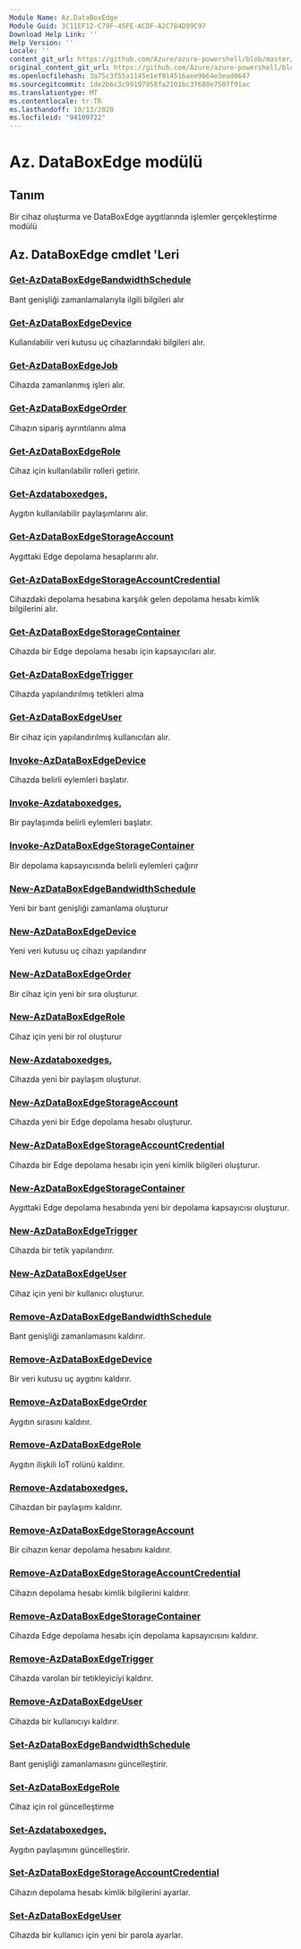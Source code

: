 ```yaml
---
Module Name: Az.DataBoxEdge
Module Guid: 3C11EF12-C79F-45FE-ACDF-A2C784D99C97
Download Help Link: ''
Help Version: ''
Locale: ''
content_git_url: https://github.com/Azure/azure-powershell/blob/master/src/DataBoxEdge/DataBoxEdge/help/Az.DataBoxEdge.md
original_content_git_url: https://github.com/Azure/azure-powershell/blob/master/src/DataBoxEdge/DataBoxEdge/help/Az.DataBoxEdge.md
ms.openlocfilehash: 3a75c3f55a1145e1ef914516aee9b64e3ead0647
ms.sourcegitcommit: 1de2b6c3c99197958fa2101bc37680e7507f91ac
ms.translationtype: MT
ms.contentlocale: tr-TR
ms.lasthandoff: 10/13/2020
ms.locfileid: "94109722"
---
```

# Az. DataBoxEdge modülü
## Tanım
Bir cihaz oluşturma ve DataBoxEdge aygıtlarında işlemler gerçekleştirme modülü

## Az. DataBoxEdge cmdlet 'Leri
### [Get-AzDataBoxEdgeBandwidthSchedule](Get-AzDataBoxEdgeBandwidthSchedule.md)
Bant genişliği zamanlamalarıyla ilgili bilgileri alır

### [Get-AzDataBoxEdgeDevice](Get-AzDataBoxEdgeDevice.md)
Kullanılabilir veri kutusu uç cihazlarındaki bilgileri alır.

### [Get-AzDataBoxEdgeJob](Get-AzDataBoxEdgeJob.md)
Cihazda zamanlanmış işleri alır.

### [Get-AzDataBoxEdgeOrder](Get-AzDataBoxEdgeOrder.md)
Cihazın sipariş ayrıntılarını alma

### [Get-AzDataBoxEdgeRole](Get-AzDataBoxEdgeRole.md)
Cihaz için kullanılabilir rolleri getirir.

### [Get-Azdataboxedges,](Get-AzDataBoxEdgeShare.md)
Aygıtın kullanılabilir paylaşımlarını alır.

### [Get-AzDataBoxEdgeStorageAccount](Get-AzDataBoxEdgeStorageAccount.md)
Aygıttaki Edge depolama hesaplarını alır.

### [Get-AzDataBoxEdgeStorageAccountCredential](Get-AzDataBoxEdgeStorageAccountCredential.md)
Cihazdaki depolama hesabına karşılık gelen depolama hesabı kimlik bilgilerini alır.

### [Get-AzDataBoxEdgeStorageContainer](Get-AzDataBoxEdgeStorageContainer.md)
Cihazda bir Edge depolama hesabı için kapsayıcıları alır.

### [Get-AzDataBoxEdgeTrigger](Get-AzDataBoxEdgeTrigger.md)
Cihazda yapılandırılmış tetikleri alma
 

### [Get-AzDataBoxEdgeUser](Get-AzDataBoxEdgeUser.md)
Bir cihaz için yapılandırılmış kullanıcıları alır.

### [Invoke-AzDataBoxEdgeDevice](Invoke-AzDataBoxEdgeDevice.md)
Cihazda belirli eylemleri başlatır.

### [Invoke-Azdataboxedges,](Invoke-AzDataBoxEdgeShare.md)
Bir paylaşımda belirli eylemleri başlatır.

### [Invoke-AzDataBoxEdgeStorageContainer](Invoke-AzDataBoxEdgeStorageContainer.md)
Bir depolama kapsayıcısında belirli eylemleri çağırır

### [New-AzDataBoxEdgeBandwidthSchedule](New-AzDataBoxEdgeBandwidthSchedule.md)
Yeni bir bant genişliği zamanlama oluşturur

### [New-AzDataBoxEdgeDevice](New-AzDataBoxEdgeDevice.md)
Yeni veri kutusu uç cihazı yapılandırır

### [New-AzDataBoxEdgeOrder](New-AzDataBoxEdgeOrder.md)
Bir cihaz için yeni bir sıra oluşturur.

### [New-AzDataBoxEdgeRole](New-AzDataBoxEdgeRole.md)
Cihaz için yeni bir rol oluşturur

### [New-Azdataboxedges,](New-AzDataBoxEdgeShare.md)
Cihazda yeni bir paylaşım oluşturur.

### [New-AzDataBoxEdgeStorageAccount](New-AzDataBoxEdgeStorageAccount.md)
Cihazda yeni bir Edge depolama hesabı oluşturur.

### [New-AzDataBoxEdgeStorageAccountCredential](New-AzDataBoxEdgeStorageAccountCredential.md)
Cihazda bir Edge depolama hesabı için yeni kimlik bilgileri oluşturur.

### [New-AzDataBoxEdgeStorageContainer](New-AzDataBoxEdgeStorageContainer.md)
Aygıttaki Edge depolama hesabında yeni bir depolama kapsayıcısı oluşturur.

### [New-AzDataBoxEdgeTrigger](New-AzDataBoxEdgeTrigger.md)
Cihazda bir tetik yapılandırır.

### [New-AzDataBoxEdgeUser](New-AzDataBoxEdgeUser.md)
Cihaz için yeni bir kullanıcı oluşturur.

### [Remove-AzDataBoxEdgeBandwidthSchedule](Remove-AzDataBoxEdgeBandwidthSchedule.md)
Bant genişliği zamanlamasını kaldırır.

### [Remove-AzDataBoxEdgeDevice](Remove-AzDataBoxEdgeDevice.md)
Bir veri kutusu uç aygıtını kaldırır.

### [Remove-AzDataBoxEdgeOrder](Remove-AzDataBoxEdgeOrder.md)
Aygıtın sırasını kaldırır.

### [Remove-AzDataBoxEdgeRole](Remove-AzDataBoxEdgeRole.md)
Aygıtın ilişkili IoT rolünü kaldırır.

### [Remove-Azdataboxedges,](Remove-AzDataBoxEdgeShare.md)
Cihazdan bir paylaşımı kaldırır.

### [Remove-AzDataBoxEdgeStorageAccount](Remove-AzDataBoxEdgeStorageAccount.md)
Bir cihazın kenar depolama hesabını kaldırır.

### [Remove-AzDataBoxEdgeStorageAccountCredential](Remove-AzDataBoxEdgeStorageAccountCredential.md)
Cihazın depolama hesabı kimlik bilgilerini kaldırır.

### [Remove-AzDataBoxEdgeStorageContainer](Remove-AzDataBoxEdgeStorageContainer.md)
Cihazda Edge depolama hesabı için depolama kapsayıcısını kaldırır.

### [Remove-AzDataBoxEdgeTrigger](Remove-AzDataBoxEdgeTrigger.md)
Cihazda varolan bir tetikleyiciyi kaldırır.

### [Remove-AzDataBoxEdgeUser](Remove-AzDataBoxEdgeUser.md)
Cihazda bir kullanıcıyı kaldırır.

### [Set-AzDataBoxEdgeBandwidthSchedule](Set-AzDataBoxEdgeBandwidthSchedule.md)
Bant genişliği zamanlamasını güncelleştirir.

### [Set-AzDataBoxEdgeRole](Set-AzDataBoxEdgeRole.md)
Cihaz için rol güncelleştirme

### [Set-Azdataboxedges,](Set-AzDataBoxEdgeShare.md)
Aygıtın paylaşımını güncelleştirir.

### [Set-AzDataBoxEdgeStorageAccountCredential](Set-AzDataBoxEdgeStorageAccountCredential.md)
Cihazın depolama hesabı kimlik bilgilerini ayarlar.

### [Set-AzDataBoxEdgeUser](Set-AzDataBoxEdgeUser.md)
Cihazda bir kullanıcı için yeni bir parola ayarlar.

